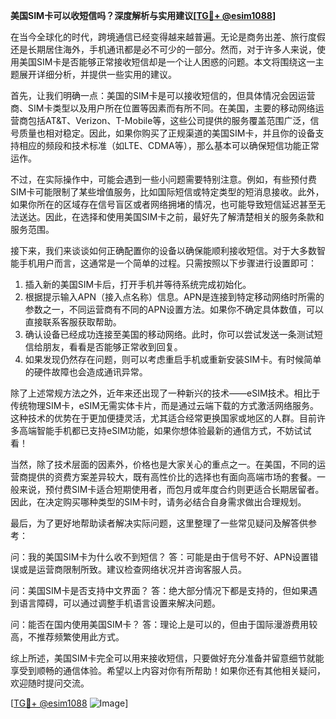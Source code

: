 **美国SIM卡可以收短信吗？深度解析与实用建议[[TG💪+ @esim1088](https://t.me/s/esim1088)]**

在当今全球化的时代，跨境通信已经变得越来越普遍。无论是商务出差、旅行度假还是长期居住海外，手机通讯都是必不可少的一部分。然而，对于许多人来说，使用美国SIM卡是否能够正常接收短信却是一个让人困惑的问题。本文将围绕这一主题展开详细分析，并提供一些实用的建议。

首先，让我们明确一点：美国的SIM卡是可以接收短信的，但具体情况会因运营商、SIM卡类型以及用户所在位置等因素而有所不同。在美国，主要的移动网络运营商包括AT&T、Verizon、T-Mobile等，这些公司提供的服务覆盖范围广泛，信号质量也相对稳定。因此，如果你购买了正规渠道的美国SIM卡，并且你的设备支持相应的频段和技术标准（如LTE、CDMA等），那么基本可以确保短信功能正常运作。

不过，在实际操作中，可能会遇到一些小问题需要特别注意。例如，有些预付费SIM卡可能限制了某些增值服务，比如国际短信或特定类型的短消息接收。此外，如果你所在的区域存在信号盲区或者网络拥堵的情况，也可能导致短信延迟甚至无法送达。因此，在选择和使用美国SIM卡之前，最好先了解清楚相关的服务条款和服务范围。

接下来，我们来谈谈如何正确配置你的设备以确保能顺利接收短信。对于大多数智能手机用户而言，这通常是一个简单的过程。只需按照以下步骤进行设置即可：

1. 插入新的美国SIM卡后，打开手机并等待系统完成初始化。
2. 根据提示输入APN（接入点名称）信息。APN是连接到特定移动网络时所需的参数之一，不同运营商有不同的APN设置方法。如果你不确定具体数值，可以直接联系客服获取帮助。
3. 确认设备已经成功连接至美国的移动网络。此时，你可以尝试发送一条测试短信给朋友，看看是否能够正常收到回复。
4. 如果发现仍然存在问题，则可以考虑重启手机或重新安装SIM卡。有时候简单的硬件故障也会造成通讯异常。

除了上述常规方法之外，近年来还出现了一种新兴的技术——eSIM技术。相比于传统物理SIM卡，eSIM无需实体卡片，而是通过云端下载的方式激活网络服务。这种技术的优势在于更加便捷灵活，尤其适合经常更换国家或地区的人群。目前许多高端智能手机都已支持eSIM功能，如果你想体验最新的通信方式，不妨试试看！

当然，除了技术层面的因素外，价格也是大家关心的重点之一。在美国，不同的运营商提供的资费方案差异较大，既有高性价比的选择也有面向高端市场的套餐。一般来说，预付费SIM卡适合短期使用者，而包月或年度合约则更适合长期居留者。因此，在决定购买哪种类型的SIM卡时，请务必结合自身需求做出合理规划。

最后，为了更好地帮助读者解决实际问题，这里整理了一些常见疑问及解答供参考：

问：我的美国SIM卡为什么收不到短信？
答：可能是由于信号不好、APN设置错误或是运营商限制所致。建议检查网络状况并咨询客服人员。

问：美国SIM卡是否支持中文界面？
答：绝大部分情况下都是支持的，但如果遇到语言障碍，可以通过调整手机语言设置来解决问题。

问：能否在国内使用美国SIM卡？
答：理论上是可以的，但由于国际漫游费用较高，不推荐频繁使用此方式。

综上所述，美国SIM卡完全可以用来接收短信，只要做好充分准备并留意细节就能享受到顺畅的通信体验。希望以上内容对你有所帮助！如果你还有其他相关疑问，欢迎随时提问交流。

[[TG💪+ @esim1088](https://t.me/s/esim1088) ![Image](https://i.postimg.cc/4NQfJmqS/Snipaste-2025-05-13-00-14-12.png)]